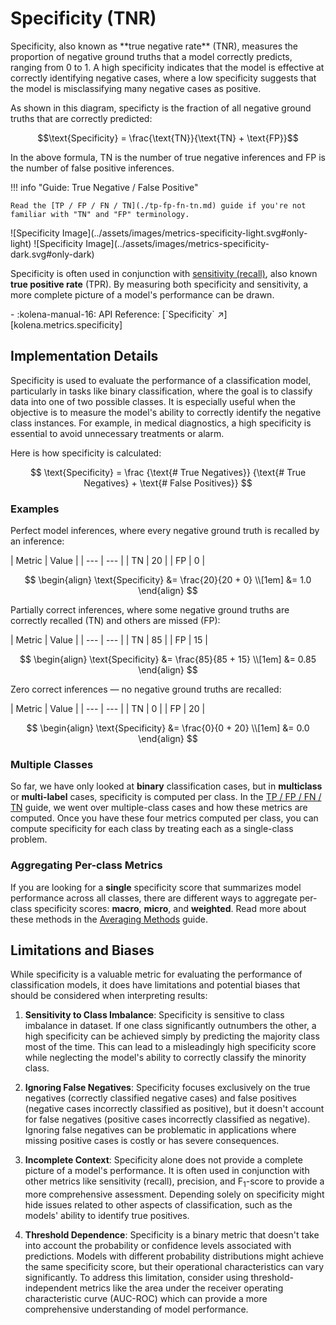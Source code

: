 # Specificity (TNR)

<div class="grid" markdown>
<div markdown>
Specificity, also known as **true negative rate** (TNR), measures the proportion of negative ground truths that a
model correctly predicts, ranging from 0 to 1. A high specificity indicates that the model is effective at correctly
identifying negative cases, where a low specificity suggests that the model is misclassifying many negative cases as
positive.

As shown in this diagram, specificty is the fraction of all negative ground truths that are correctly predicted:

$$\text{Specificity} = \frac{\text{TN}}{\text{TN} + \text{FP}}$$

In the above formula, $\text{TN}$ is the number of true negative inferences and $\text{FP}$ is the number of false
positive inferences.

!!! info "Guide: True Negative / False Positive"

    Read the [TP / FP / FN / TN](./tp-fp-fn-tn.md) guide if you're not familiar with "TN" and "FP" terminology.

</div>
![Specificity Image](../assets/images/metrics-specificity-light.svg#only-light)
![Specificity Image](../assets/images/metrics-specificity-dark.svg#only-dark)
</div>

Specificity is often used in conjunction with [sensitivity (recall)](./recall.md), also known **true positive rate**
(TPR). By measuring both specificity and sensitivity, a more complete picture of a model's performance can be drawn.

<div class="grid cards" markdown>
- :kolena-manual-16: API Reference: [`Specificity` ↗][kolena.metrics.specificity]
</div>

## Implementation Details

Specificity is used to evaluate the performance of a classification model, particularly in tasks like binary
classification, where the goal is to classify data into one of two possible classes. It is especially useful when the
objective is to measure the model's ability to correctly identify the negative class instances. For example, in medical
diagnostics, a high specificity is essential to avoid unnecessary treatments or alarm.

Here is how specificity is calculated:

$$
\text{Specificity} = \frac {\text{# True Negatives}} {\text{# True Negatives} + \text{# False Positives}}
$$

### Examples

Perfect model inferences, where every negative ground truth is recalled by an inference:

<div class="grid" markdown>
| Metric | Value |
| --- | --- |
| TN | 20 |
| FP | 0 |

$$
\begin{align}
\text{Specificity} &= \frac{20}{20 + 0} \\[1em]
&= 1.0
\end{align}
$$
</div>

Partially correct inferences, where some negative ground truths are correctly recalled (TN) and others are missed (FP):

<div class="grid" markdown>
| Metric | Value |
| --- | --- |
| TN | 85 |
| FP | 15 |

$$
\begin{align}
\text{Specificity} &= \frac{85}{85 + 15} \\[1em]
&= 0.85
\end{align}
$$
</div>

Zero correct inferences — no negative ground truths are recalled:

<div class="grid" markdown>
| Metric | Value |
| --- | --- |
| TN | 0 |
| FP | 20 |

$$
\begin{align}
\text{Specificity} &= \frac{0}{0 + 20} \\[1em]
&= 0.0
\end{align}
$$
</div>

### Multiple Classes

So far, we have only looked at **binary** classification cases, but in **multiclass** or **multi-label** cases,
specificity is computed per class. In the [TP / FP / FN / TN](./tp-fp-fn-tn.md) guide,
we went over multiple-class cases and how these metrics are computed. Once you have these four metrics computed per
class, you can compute specificity for each class by treating each as a single-class problem.

### Aggregating Per-class Metrics

If you are looking for a **single** specificity score that summarizes model performance across all classes, there are
different ways to aggregate per-class specificity scores: **macro**, **micro**, and **weighted**. Read more about these
methods in the [Averaging Methods](./averaging-methods.md) guide.

## Limitations and Biases

While specificity is a valuable metric for evaluating the performance of classification models, it does have limitations
and potential biases that should be considered when interpreting results:

1. **Sensitivity to Class Imbalance**: Specificity is sensitive to class imbalance in dataset. If one class significantly
outnumbers the other, a high specificity can be achieved simply by predicting the majority class most of the time. This
can lead to a misleadingly high specificity score while neglecting the model's ability to correctly classify the
minority class.

2. **Ignoring False Negatives**: Specificity focuses exclusively on the true negatives (correctly classified negative cases)
and false positives (negative cases incorrectly classified as positive), but it doesn't account for false negatives
(positive cases incorrectly classified as negative). Ignoring false negatives can be problematic in applications where
missing positive cases is costly or has severe consequences.

3. **Incomplete Context**: Specificity alone does not provide a complete picture of a model's performance. It is often
used in conjunction with other metrics like sensitivity (recall), precision, and F<sub>1</sub>-score to provide a more
comprehensive assessment. Depending solely on specificity might hide issues related to other aspects of classification,
such as the models' ability to identify true positives.

4. **Threshold Dependence**: Specificity is a binary metric that doesn't take into account the probability
or confidence levels associated with predictions. Models with different probability distributions might achieve the
same specificity score, but their operational characteristics can vary significantly. To address this limitation,
consider using threshold-independent metrics like the area under the receiver operating characteristic curve (AUC-ROC)
which can provide a more comprehensive understanding of model performance.
